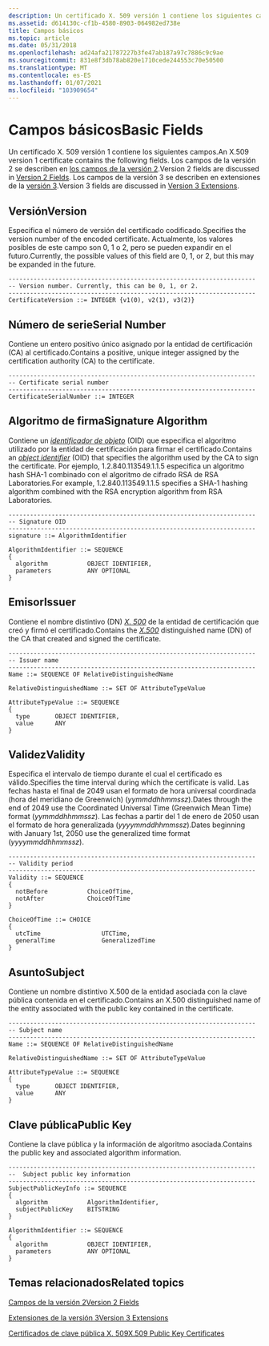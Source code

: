 ```yaml
---
description: Un certificado X. 509 versión 1 contiene los siguientes campos. Los campos de la versión 2 se describen en los campos de la versión 2. Los campos de la versión 3 se describen en extensiones de la versión 3.
ms.assetid: d614130c-cf1b-4580-8903-064982ed738e
title: Campos básicos
ms.topic: article
ms.date: 05/31/2018
ms.openlocfilehash: ad24afa21787227b3fe47ab187a97c7886c9c9ae
ms.sourcegitcommit: 831e8f3db78ab820e1710cede244553c70e50500
ms.translationtype: MT
ms.contentlocale: es-ES
ms.lasthandoff: 01/07/2021
ms.locfileid: "103909654"
---
```

# <a name="basic-fields"></a><span data-ttu-id="7773f-105">Campos básicos</span><span class="sxs-lookup"><span data-stu-id="7773f-105">Basic Fields</span></span>

<span data-ttu-id="7773f-106">Un certificado X. 509 versión 1 contiene los siguientes campos.</span><span class="sxs-lookup"><span data-stu-id="7773f-106">An X.509 version 1 certificate contains the following fields.</span></span> <span data-ttu-id="7773f-107">Los campos de la versión 2 se describen en [los campos de la versión 2](about-version-2-fields.md).</span><span class="sxs-lookup"><span data-stu-id="7773f-107">Version 2 fields are discussed in [Version 2 Fields](about-version-2-fields.md).</span></span> <span data-ttu-id="7773f-108">Los campos de la versión 3 se describen en extensiones de la [versión 3](about-version-3-extensions.md).</span><span class="sxs-lookup"><span data-stu-id="7773f-108">Version 3 fields are discussed in [Version 3 Extensions](about-version-3-extensions.md).</span></span>

## <a name="version"></a><span data-ttu-id="7773f-109">Versión</span><span class="sxs-lookup"><span data-stu-id="7773f-109">Version</span></span>

<span data-ttu-id="7773f-110">Especifica el número de versión del certificado codificado.</span><span class="sxs-lookup"><span data-stu-id="7773f-110">Specifies the version number of the encoded certificate.</span></span> <span data-ttu-id="7773f-111">Actualmente, los valores posibles de este campo son 0, 1 o 2, pero se pueden expandir en el futuro.</span><span class="sxs-lookup"><span data-stu-id="7773f-111">Currently, the possible values of this field are 0, 1, or 2, but this may be expanded in the future.</span></span>

``` syntax
---------------------------------------------------------------------
-- Version number. Currently, this can be 0, 1, or 2.
---------------------------------------------------------------------
CertificateVersion ::= INTEGER {v1(0), v2(1), v3(2)}
```

## <a name="serial-number"></a><span data-ttu-id="7773f-112">Número de serie</span><span class="sxs-lookup"><span data-stu-id="7773f-112">Serial Number</span></span>

<span data-ttu-id="7773f-113">Contiene un entero positivo único asignado por la entidad de certificación (CA) al certificado.</span><span class="sxs-lookup"><span data-stu-id="7773f-113">Contains a positive, unique integer assigned by the certification authority (CA) to the certificate.</span></span>

``` syntax
---------------------------------------------------------------------
-- Certificate serial number
---------------------------------------------------------------------
CertificateSerialNumber ::= INTEGER
```

## <a name="signature-algorithm"></a><span data-ttu-id="7773f-114">Algoritmo de firma</span><span class="sxs-lookup"><span data-stu-id="7773f-114">Signature Algorithm</span></span>

<span data-ttu-id="7773f-115">Contiene un [*identificador de objeto*](/windows/desktop/SecGloss/o-gly) (OID) que especifica el algoritmo utilizado por la entidad de certificación para firmar el certificado.</span><span class="sxs-lookup"><span data-stu-id="7773f-115">Contains an [*object identifier*](/windows/desktop/SecGloss/o-gly) (OID) that specifies the algorithm used by the CA to sign the certificate.</span></span> <span data-ttu-id="7773f-116">Por ejemplo, 1.2.840.113549.1.1.5 especifica un algoritmo hash SHA-1 combinado con el algoritmo de cifrado RSA de RSA Laboratories.</span><span class="sxs-lookup"><span data-stu-id="7773f-116">For example, 1.2.840.113549.1.1.5 specifies a SHA-1 hashing algorithm combined with the RSA encryption algorithm from RSA Laboratories.</span></span>

``` syntax
---------------------------------------------------------------------
-- Signature OID
---------------------------------------------------------------------
signature ::= AlgorithmIdentifier

AlgorithmIdentifier ::= SEQUENCE 
{
  algorithm           OBJECT IDENTIFIER,
  parameters          ANY OPTIONAL    
}
```

## <a name="issuer"></a><span data-ttu-id="7773f-117">Emisor</span><span class="sxs-lookup"><span data-stu-id="7773f-117">Issuer</span></span>

<span data-ttu-id="7773f-118">Contiene el nombre distintivo (DN) [*X. 500*](/windows/desktop/SecGloss/x-gly) de la entidad de certificación que creó y firmó el certificado.</span><span class="sxs-lookup"><span data-stu-id="7773f-118">Contains the [*X.500*](/windows/desktop/SecGloss/x-gly) distinguished name (DN) of the CA that created and signed the certificate.</span></span>

``` syntax
---------------------------------------------------------------------
-- Issuer name 
---------------------------------------------------------------------
Name ::= SEQUENCE OF RelativeDistinguishedName

RelativeDistinguishedName ::= SET OF AttributeTypeValue

AttributeTypeValue ::= SEQUENCE 
{
  type       OBJECT IDENTIFIER,
  value      ANY 
}
```

## <a name="validity"></a><span data-ttu-id="7773f-119">Validez</span><span class="sxs-lookup"><span data-stu-id="7773f-119">Validity</span></span>

<span data-ttu-id="7773f-120">Especifica el intervalo de tiempo durante el cual el certificado es válido.</span><span class="sxs-lookup"><span data-stu-id="7773f-120">Specifies the time interval during which the certificate is valid.</span></span> <span data-ttu-id="7773f-121">Las fechas hasta el final de 2049 usan el formato de hora universal coordinada (hora del meridiano de Greenwich) (*yymmddhhmmssz*).</span><span class="sxs-lookup"><span data-stu-id="7773f-121">Dates through the end of 2049 use the Coordinated Universal Time (Greenwich Mean Time) format (*yymmddhhmmssz*).</span></span> <span data-ttu-id="7773f-122">Las fechas a partir del 1 de enero de 2050 usan el formato de hora generalizada (*yyyymmddhhmmssz*).</span><span class="sxs-lookup"><span data-stu-id="7773f-122">Dates beginning with January 1st, 2050 use the generalized time format (*yyyymmddhhmmssz*).</span></span>

``` syntax
---------------------------------------------------------------------
-- Validity period 
---------------------------------------------------------------------
Validity ::= SEQUENCE 
{
  notBefore           ChoiceOfTime,
  notAfter            ChoiceOfTime
}

ChoiceOfTime ::= CHOICE 
{
  utcTime                 UTCTime,
  generalTime             GeneralizedTime
}
```

## <a name="subject"></a><span data-ttu-id="7773f-123">Asunto</span><span class="sxs-lookup"><span data-stu-id="7773f-123">Subject</span></span>

<span data-ttu-id="7773f-124">Contiene un nombre distintivo X.500 de la entidad asociada con la clave pública contenida en el certificado.</span><span class="sxs-lookup"><span data-stu-id="7773f-124">Contains an X.500 distinguished name of the entity associated with the public key contained in the certificate.</span></span>

``` syntax
---------------------------------------------------------------------
-- Subject name 
---------------------------------------------------------------------
Name ::= SEQUENCE OF RelativeDistinguishedName

RelativeDistinguishedName ::= SET OF AttributeTypeValue

AttributeTypeValue ::= SEQUENCE 
{
  type       OBJECT IDENTIFIER,
  value      ANY 
}
```

## <a name="public-key"></a><span data-ttu-id="7773f-125">Clave pública</span><span class="sxs-lookup"><span data-stu-id="7773f-125">Public Key</span></span>

<span data-ttu-id="7773f-126">Contiene la clave pública y la información de algoritmo asociada.</span><span class="sxs-lookup"><span data-stu-id="7773f-126">Contains the public key and associated algorithm information.</span></span>

``` syntax
---------------------------------------------------------------------
--  Subject public key information
---------------------------------------------------------------------
SubjectPublicKeyInfo ::= SEQUENCE 
{
  algorithm           AlgorithmIdentifier,
  subjectPublicKey    BITSTRING
}

AlgorithmIdentifier ::= SEQUENCE 
{
  algorithm           OBJECT IDENTIFIER,
  parameters          ANY OPTIONAL    
}
```

## <a name="related-topics"></a><span data-ttu-id="7773f-127">Temas relacionados</span><span class="sxs-lookup"><span data-stu-id="7773f-127">Related topics</span></span>

<dl> <dt>

[<span data-ttu-id="7773f-128">Campos de la versión 2</span><span class="sxs-lookup"><span data-stu-id="7773f-128">Version 2 Fields</span></span>](about-version-2-fields.md)
</dt> <dt>

[<span data-ttu-id="7773f-129">Extensiones de la versión 3</span><span class="sxs-lookup"><span data-stu-id="7773f-129">Version 3 Extensions</span></span>](about-version-3-extensions.md)
</dt> <dt>

[<span data-ttu-id="7773f-130">Certificados de clave pública X. 509</span><span class="sxs-lookup"><span data-stu-id="7773f-130">X.509 Public Key Certificates</span></span>](about-x-509-public-key-certificates.md)
</dt> </dl>

 

 
